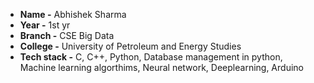 - **Name -** Abhishek Sharma
- **Year -** 1st yr
- **Branch -** CSE Big Data
- **College -** University of Petroleum and Energy Studies
- **Tech stack -** C, C++, Python, Database management in python, Machine learning algorthims, Neural network, Deeplearning, Arduino
